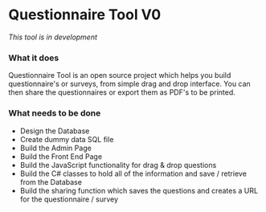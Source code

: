 # Questionnaire Tool V0

*This tool is in development*

### What it does ###
Questionnaire Tool is an open source project which helps you build questionnaire's or surveys, from simple drag and drop interface. You can then share the questionnaires or export them as PDF's to be printed.

### What needs to be done ###
* Design the Database
* Create dummy data SQL file
* Build the Admin Page
* Build the Front End Page
* Build the JavaScript functionality for drag & drop questions
* Build the C# classes to hold all of the information and save / retrieve from the Database
* Build the sharing function which saves the questions and creates a URL for the questionnaire / survey